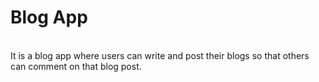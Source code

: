 # Blog App
<br>
It is a blog app where users can write and post their blogs so that others can comment on that blog post.
